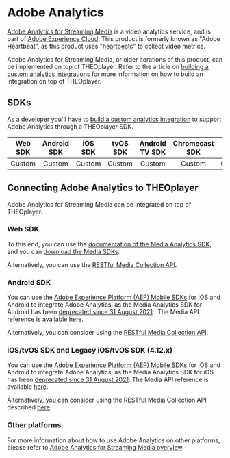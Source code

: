 # Adobe Analytics

[Adobe Analytics for Streaming Media](https://docs.adobe.com/content/help/en/media-analytics/using/media-overview.html) is a video analytics service,
and is part of [Adobe Experience Cloud](https://business.adobe.com/products/analytics/adobe-analytics.html).
This product is formerly known as "Adobe Heartbeat", as this product uses "[heartbeats](https://experienceleague.adobe.com/docs/media-analytics/using/media-overview.html#heartbeat)" to collect video metrics.

Adobe Analytics for Streaming Media, or older iterations of this product, can be implemented on top of THEOplayer.
Refer to the article on [building a custom analytics integrations](06-custom-analytics-integration.md) for more information on how to build an integration on top of THEOplayer.

## SDKs

As a developer you'll have to [build a custom analytics integration](06-custom-analytics-integration.md) to support Adobe Analytics through a THEOplayer SDK.

| Web SDK | Android SDK | iOS SDK | tvOS SDK | Android TV SDK | Chromecast SDK | Roku SDK |
| :-----: | :---------: | :-----: | :------: | :------------: | :------------: | :------: |
| Custom  |   Custom    | Custom  |  Custom  |     Custom     |     Custom     |  Custom  |

## Connecting Adobe Analytics to THEOplayer

Adobe Analytics for Streaming Media can be integrated on top of THEOplayer.

### Web SDK

To this end, you can use the [documentation of the Media Analytics SDK](https://experienceleague.adobe.com/docs/media-analytics/using/sdk-implement/setup/setup-javascript/set-up-js-3.html), and you can [download the Media SDKs](https://experienceleague.adobe.com/docs/media-analytics/using/sdk-implement/download-sdks.html).

Alternatively, you can use the [RESTful Media Collection API](https://experienceleague.adobe.com/docs/media-analytics/using/media-collection-api/mc-api-overview.html).

### Android SDK

You can use the [Adobe Experience Platform (AEP) Mobile SDKs](https://experienceleague.adobe.com/docs/media-analytics/using/implementation/analytics-only/media-sdk/mobile-implementation.html?lang=en) for iOS and Android to integrate Adobe Analytics, as the Media Analytics SDK for Android has been [deprecated since 31 August 2021](https://experienceleague.adobe.com/docs/media-analytics/using/getting-started/end-of-support/end-of-support-faqs.html?lang=en)..
The Media API reference is available [here](https://developer.adobe.com/client-sdks/solution/adobe-media-analytics/api-reference/).

Alternatively, you can consider using the [RESTful Media Collection API](https://experienceleague.adobe.com/docs/media-analytics/using/implementation/analytics-only/streaming-media-apis/mc-api-overview.html).

### iOS/tvOS SDK and Legacy iOS/tvOS SDK (4.12.x)

You can use the [Adobe Experience Platform (AEP) Mobile SDKs](https://experienceleague.adobe.com/docs/media-analytics/using/implementation/analytics-only/media-sdk/mobile-implementation.html?lang=en) for iOS and Android to integrate Adobe Analytics, as the Media Analytics SDK for iOS has been [deprecated since 31 August 2021](https://experienceleague.adobe.com/docs/media-analytics/using/getting-started/end-of-support/end-of-support-faqs.html?lang=en).
The Media API reference is available [here](https://developer.adobe.com/client-sdks/solution/adobe-media-analytics/api-reference/).

Alternatively, you can consider using the RESTful Media Collection API described [here](https://experienceleague.adobe.com/docs/media-analytics/using/implementation/analytics-only/streaming-media-apis/mc-api-overview.html).

### Other platforms

For more information about how to use Adobe Analytics on other platforms, please refer to [Adobe Analytics for Streaming Media overview](https://experienceleague.adobe.com/docs/media-analytics/using/media-overview.html).
